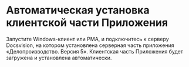 # Автоматическая установка клиентской части Приложения

Запустите Windows-клиент или РМА, и подключитесь к серверу Docsvision, на котором установлена серверная часть приложения «Делопроизводство. Версия 5». Клиентская часть Приложения будет загружена и установлена автоматически.